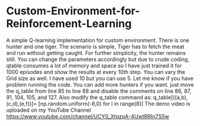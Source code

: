 # Custom-Environment-for-Reinforcement-Learning
A simple Q-learning implementation for custom environment. There is one hunter and one tiger. The scenario is simple, Tiger has to fetch the meat and run without getting caught. For further simplicity, the hunter remains still. You can change the parameters accordingly but due to crude coding, qtable consumes a lot of memory and space so I have just trained it for 1000 episodes and show the results at every 10th step. You can vary the Grid size as well. 
I have used 10 but you can use 5. 
Let me know if you have problem running the code. 
You can add more hunters if you want. just move the q_table from line 85 to line 88 and disable the comments on line 86, 87, 91, 104, 105, and 127. 
Also modify the q_table command as: q_table[((a,b),(c,d),(e,f))]= [np.random.uniform(-8,0) for i in range(8)]
The demo video is uploaded on my YouTube Channel https://www.youtube.com/channel/UCY0_XtpzqA-4UwtRRIn7S5w
